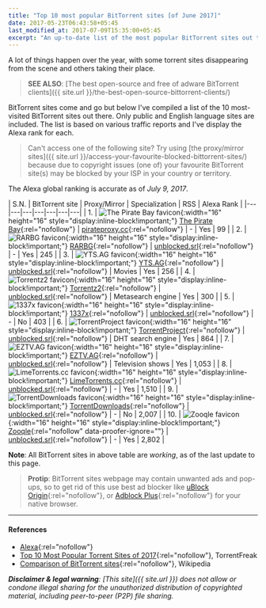 ```yaml
---
title: "Top 10 most popular BitTorrent sites [of June 2017]"
date: 2017-05-23T06:43:58+05:45
last_modified_at: 2017-07-09T15:35:00+05:45
excerpt: "An up-to-date list of the most popular BitTorrent sites out there."
---
```


A lot of things happen over the year, with some torrent sites disappearing from the scene and others taking their place.

> **SEE ALSO**: [The best open-source and free of adware BitTorrent clients]({{ site.url }}/the-best-open-source-bittorrent-clients/)

BitTorrent sites come and go but below I've compiled a list of the 10 most-visited BitTorrent sites out there. Only public and English language sites are included. The list is based on various traffic reports and I've display the Alexa rank for each.

> Can't access one of the following site? Try using [the proxy/mirror sites]({{ site.url }}/access-your-favourite-blocked-bittorrent-sites/) because due to copyright issues (one of) your favourite BitTorrent site(s) may be blocked by your ISP in your country or territory.

The Alexa global ranking is accurate as of *July 9, 2017*.

| S.N. | BitTorrent site | Proxy/Mirror | Specialization | RSS | Alexa Rank |
|---|---|---|---|---|---|---|
| 1. | ![The Pirate Bay favicon](https://unblocked-pw.github.io/ico/pirateproxy.ico){:width="16" height="16" style="display:inline-block!important;"} [The Pirate Bay](http://thepiratebay.org){:rel="nofollow"} | [pirateproxy.cc](http://pirateproxy.cc){:rel="nofollow"} | - | Yes | 99 |
| 2. | ![RARBG favicon](https://unblocked-pw.github.io/ico/rarbg.ico){:width="16" height="16" style="display:inline-block!important;"} [RARBG](http://rarbg.to){:rel="nofollow"} | [unblocked.srl](http://rarbg.unblocked.srl){:rel="nofollow"} | - | Yes | 245 |
| 3. | ![YTS.AG favicon](https://unblocked-pw.github.io/ico/yts.ico){:width="16" height="16" style="display:inline-block!important;"} [YTS.AG](http://yts.ag){:rel="nofollow"} | [unblocked.srl](http://yts.unblocked.srl){:rel="nofollow"} | Movies | Yes | 256 |
| 4. | ![Torrentz2 favicon](https://unblocked-pw.github.io/ico/torrentz.ico){:width="16" height="16" style="display:inline-block!important;"} [Torrentz2](http://torrentz2.eu){:rel="nofollow"} | [unblocked.srl](http://torrentz.unblocked.srl){:rel="nofollow"} | Metasearch engine | Yes  | 300 |
| 5. | ![1337x favicon](https://unblocked-pw.github.io/ico/1337x.ico){:width="16" height="16" style="display:inline-block!important;"} [1337x](http://1337x.to){:rel="nofollow"} | [unblocked.srl](http://1337x.unblocked.srl){:rel="nofollow"} | - | No  | 403 |
| 6. | ![TorrentProject favicon](https://unblocked-pw.github.io/ico/torrentproject.ico){:width="16" height="16" style="display:inline-block!important;"} [TorrentProject](http://torrentproject.se){:rel="nofollow"} | [unblocked.srl](http://torrentproject.unblocked.srl){:rel="nofollow"} | DHT search engine | Yes  | 864 |
| 7. | ![EZTV.AG favicon](https://unblocked-pw.github.io/ico/eztv.ico){:width="16" height="16" style="display:inline-block!important;"} [EZTV.AG](http://eztv.ag){:rel="nofollow"} | [unblocked.srl](http://eztv.unblocked.srl){:rel="nofollow"} | Television shows | Yes | 1,053 |
| 8. | ![LimeTorrents.cc favicon](https://unblocked-pw.github.io/ico/limetorrents.ico){:width="16" height="16" style="display:inline-block!important;"} [LimeTorrents.cc](http://www.limetorrents.cc){:rel="nofollow"} | [unblocked.srl](http://limetorrents.unblocked.srl){:rel="nofollow"} | - | Yes | 1,510 |
| 9. | ![TorrentDownloads favicon](https://unblocked-pw.github.io/ico/torrentdownloads.ico){:width="16" height="16" style="display:inline-block!important;"} [TorrentDownloads](http://www.torrentdownloads.me){:rel="nofollow"} | [unblocked.srl](http://torrentdownloads.unblocked.srl){:rel="nofollow"} | - | No | 2,007 |
| 10. | ![Zooqle favicon](https://unblocked-pw.github.io/ico/zooqle.ico){:width="16" height="16" style="display:inline-block!important;"} [Zooqle](http://zooqle.com){:rel="nofollow" data-proofer-ignore=""} | [unblocked.srl](http://zooqle.unblocked.srl){:rel="nofollow"} | - | Yes | 2,802 |

**Note**: All BitTorrent sites in above table are *working*, as of the last update to this page.

> **Protip**: BitTorrent sites webpage may contain unwanted ads and pop-ups, so to get rid of this use best ad blocker like [uBlock Origin](http://github.com/gorhill/uBlock){:rel="nofollow"}, or [Adblock Plus](http://adblockplus.org/en/){:rel="nofollow"} for your native browser.

---

#### References

* [Alexa](http://www.alexa.com/siteinfo){:rel="nofollow"}
* [Top 10 Most Popular Torrent Sites of 2017](http://torrentfreak.com/top-10-most-popular-torrent-sites-of-2017-170107/){:rel="nofollow"}, TorrentFreak
* [Comparison of BitTorrent sites](http://en.wikipedia.org/wiki/Comparison_of_BitTorrent_sites){:rel="nofollow"}, Wikipedia

_**Disclaimer & legal warning**: [This site]({{ site.url }}) does not allow or condone illegal sharing for the unauthorized distribution of copyrighted material, including peer-to-peer (P2P) file sharing._
